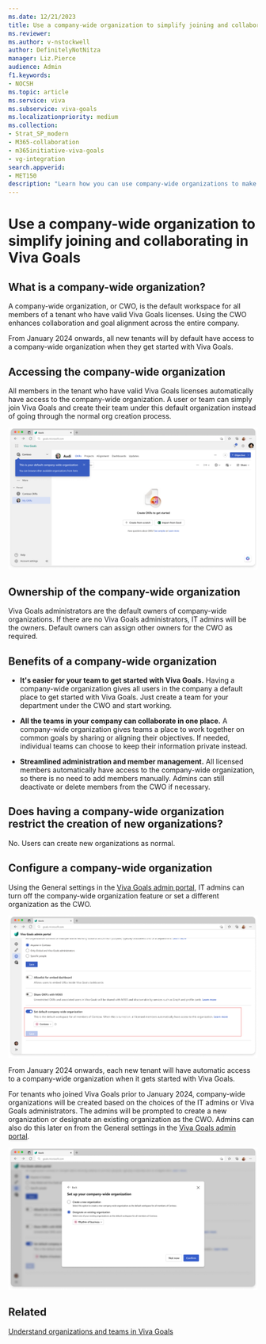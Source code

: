 ```yaml
---
ms.date: 12/21/2023
title: Use a company-wide organization to simplify joining and collaborating in Viva Goals
ms.reviewer: 
ms.author: v-nstockwell
author: DefinitelyNotNitza
manager: Liz.Pierce
audience: Admin
f1.keywords:
- NOCSH
ms.topic: article
ms.service: viva
ms.subservice: viva-goals
ms.localizationpriority: medium
ms.collection:  
- Strat_SP_modern
- M365-collaboration
- m365initiative-viva-goals
- vg-integration  
search.appverid:
- MET150
description: "Learn how you can use company-wide organizations to make it easier for your company's users and teams to join Viva Goals and collaborate with each other."
---
```


# Use a company-wide organization to simplify joining and collaborating in Viva Goals

## What is a company-wide organization?

A company-wide organization, or CWO, is the default workspace for all members of a tenant who have valid Viva Goals licenses. Using the CWO enhances collaboration and goal alignment across the entire company.

From January 2024 onwards, all new tenants will by default have access to a company-wide organization when they get started with Viva Goals.

## Accessing the company-wide organization

All members in the tenant who have valid Viva Goals licenses automatically have access to the company-wide organization. A user or team can simply join Viva Goals and create their team under this default organization instead of going through the normal org creation process.

![Screenshot that shows a view of the Contoso company-wide organization.](..\media\goals\company-wide-organization\company-wide-organization.png)

## Ownership of the company-wide organization

Viva Goals administrators are the default owners of company-wide organizations. If there are no Viva Goals administrators, IT admins will be the owners. Default owners can assign other owners for the CWO as required.

## Benefits of a company-wide organization

- **It's easier for your team to get started with Viva Goals.** Having a company-wide organization gives all users in the company a default place to get started with Viva Goals. Just create a team for your department under the CWO and start working.

- **All the teams in your company can collaborate in one place.** A company-wide organization gives teams a place to work together on common goals by sharing or aligning their objectives. If needed, individual teams can choose to keep their information private instead.

- **Streamlined administration and member management.** All licensed members automatically have access to the company-wide organization, so there is no need to add members manually. Admins can still deactivate or delete members from the CWO if necessary.

## Does having a company-wide organization restrict the creation of new organizations?

No. Users can create new organizations as normal.

## Configure a company-wide organization  

Using the General settings in the [Viva Goals admin portal](viva-goals-admin-portal.md), IT admins can turn off the company-wide organization feature or set a different organization as the CWO.

![Screenshot that shows the setting for designating a default company-wide org in the Viva Goals admin portal.](..\media\goals\company-wide-organization\configuring-company-wide-org.png)

From January 2024 onwards, each new tenant will have automatic access to a company-wide organization when it gets started with Viva Goals.

For tenants who joined Viva Goals prior to January 2024, company-wide organizations will be created based on the choices of the IT admins or Viva Goals administrators. The admins will be prompted to create a new organization or designate an existing organization as the CWO. Admins can also do this later on from the General settings in the [Viva Goals admin portal](viva-goals-admin-portal.md).

![Screenshot that shows the dialog for setting up a company-wide organization.](..\media\goals\company-wide-organization\controls-for-existing-customers.png)

## Related

[Understand organizations and teams in Viva Goals](understand-orgs-and-teams.md)
